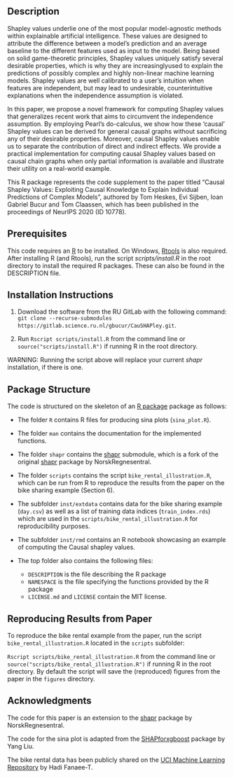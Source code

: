 Description
--------------

Shapley values underlie one of the most popular model-agnostic methods within 
explainable artificial intelligence. These values are designed to attribute the 
difference between a model’s prediction and an average baseline to the different 
features used as input to the model. Being based on solid game-theoretic principles, 
Shapley values uniquely satisfy several desirable properties, which is why they 
are increasinglyused to explain the predictions of possibly complex and highly 
non-linear machine learning models. Shapley values are well calibrated to a 
user’s intuition when features are independent, but may lead to undesirable, 
counterintuitive explanations when the independence assumption is violated.

In this paper, we propose a novel framework for computing Shapley values that
generalizes recent work that aims to circumvent the independence assumption.
By employing Pearl’s do-calculus, we show how these ‘causal’ Shapley values
can be derived for general causal graphs without sacrificing any of their desirable
properties. Moreover, causal Shapley values enable us to separate the contribution
of direct and indirect effects. We provide a practical implementation for computing
causal Shapley values based on causal chain graphs when only partial information
is available and illustrate their utility on a real-world example.

This R package represents the code supplement to the paper titled “Causal Shapley 
Values: Exploiting Causal Knowledge to Explain Individual Predictions of Complex Models”, 
authored by Tom Heskes, Evi Sijben, Ioan Gabriel Bucur and Tom Claassen, 
which has been published in the proceedings of NeurIPS 2020 (ID 10778).


Prerequisites
--------------
This code requires an [R](https://cran.r-project.org/) to be installed. On 
Windows, [Rtools](https://cran.r-project.org/bin/windows/Rtools/) is also required. 
After installing R (and Rtools), run the script *scripts/install.R* in the root directory 
to install the required R packages. These can also be found in the DESCRIPTION file.


Installation Instructions
--------------

1. Download the software from the RU GitLab with the following command:
`git clone --recurse-submodules https://gitlab.science.ru.nl/gbucur/CauSHAPley.git`.

2. Run `Rscript scripts/install.R` from the command line or `source("scripts/install.R")` 
if running R in the root directory.

WARNING: Running the script above will replace your current *shapr* installation, if there is one.


Package Structure
--------------
The code is structured on the skeleton of an [R package](https://r-pkgs.org/index.html) 
package as follows:

- The folder `R` contains R files for producing sina plots (`sina_plot.R`).

- The folder `man` contains the documentation for the implemented functions.

- The folder `shapr` contains the [shapr](https://gitlab.science.ru.nl/gbucur/shapr) submodule, 
which is a fork of the original [shapr](https://github.com/NorskRegnesentral/shapr) package by NorskRegnesentral.

- The folder `scripts` contains the script `bike_rental_illustration.R`, which 
can be run from R to reproduce the results from the paper on the bike sharing
example (Section 6).

- The subfolder `inst/extdata` contains data for the bike sharing example (`day.csv`) as
well as a list of training data indices (`train_index.rds`) which are used in the `scripts/bike_rental_illustration.R` for reproducibility purposes.

- The subfolder `inst/rmd` contains an R notebook showcasing an example of 
computing the Causal shapley values.

- The top folder also contains the following files:
  - `DESCRIPTION` is the file describing the R package
  - `NAMESPACE` is the file specifying the functions provided by the R package
  - `LICENSE.md` and `LICENSE` contain the MIT license.


Reproducing Results from Paper
--------------

To reproduce the bike rental example from the paper, run the script 
`bike_rental_illustration.R` located in the `scripts` subfolder:

`Rscript scripts/bike_rental_illustration.R` from the command line or `source("scripts/bike_rental_illustration.R")` if running R in the root directory.
By default the script will save the (reproduced) figures from the paper in the `figures` directory.


Acknowledgments
--------------

The code for this paper is an extension to the [shapr](https://github.com/NorskRegnesentral/shapr) package by NorskRegnesentral.

The code for the sina plot is adapted from the [SHAPforxgboost](https://cran.r-project.org/web/packages/SHAPforxgboost/index.html) package by Yang Liu.

The bike rental data has been publicly shared on the [UCI Machine Learning Repository](https://archive.ics.uci.edu/ml/datasets/bike+sharing+dataset) by Hadi Fanaee-T.
